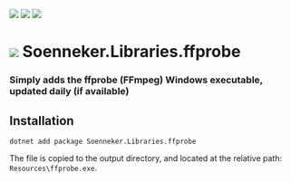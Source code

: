 [![](https://img.shields.io/nuget/v/soenneker.libraries.ffprobe.svg?style=for-the-badge)](https://www.nuget.org/packages/soenneker.libraries.ffprobe/)
[![](https://img.shields.io/github/actions/workflow/status/soenneker/soenneker.libraries.ffprobe/build-and-test.yml?style=for-the-badge)](https://github.com/soenneker/soenneker.libraries.ffprobe/actions/workflows/build-and-test.yml)
[![](https://img.shields.io/nuget/dt/soenneker.libraries.ffprobe.svg?style=for-the-badge)](https://www.nuget.org/packages/soenneker.libraries.ffprobe/)

# ![](https://user-images.githubusercontent.com/4441470/224455560-91ed3ee7-f510-4041-a8d2-3fc093025112.png) Soenneker.Libraries.ffprobe
### Simply adds the ffprobe (FFmpeg) Windows executable, updated daily (if available)

## Installation

```
dotnet add package Soenneker.Libraries.ffprobe
```

The file is copied to the output directory, and located at the relative path: `Resources\ffprobe.exe`.